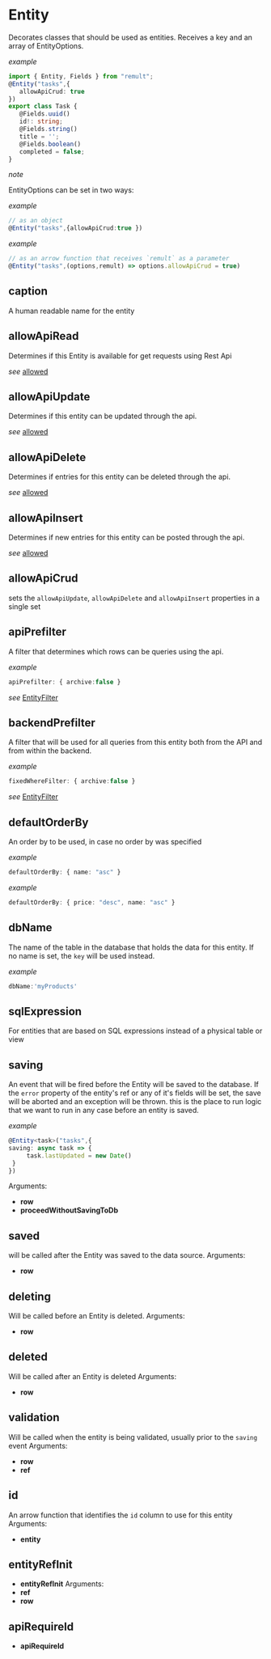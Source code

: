 # Entity
Decorates classes that should be used as entities.
Receives a key and an array of EntityOptions.
   
   
   *example*
   ```ts
   import { Entity, Fields } from "remult";
   @Entity("tasks",{
      allowApiCrud: true
   })
   export class Task {
      @Fields.uuid()
      id!: string;
      @Fields.string()
      title = '';
      @Fields.boolean()
      completed = false;
   }
   ```
   
   
   
   *note*
   
   EntityOptions can be set in two ways:
   
   
   *example*
   ```ts
   // as an object
   @Entity("tasks",{allowApiCrud:true })
   ```
   
   
   
   *example*
   ```ts
   // as an arrow function that receives `remult` as a parameter
   @Entity("tasks",(options,remult) => options.allowApiCrud = true)
   ```
   
## caption
A human readable name for the entity
## allowApiRead
Determines if this Entity is available for get requests using Rest Api
   
   
   *see*
   [allowed](http://remult.dev/docs/allowed.html)
## allowApiUpdate
Determines if this entity can be updated through the api.
   
   
   *see*
   [allowed](http://remult.dev/docs/allowed.html)
## allowApiDelete
Determines if entries for this entity can be deleted through the api.
   
   
   *see*
   [allowed](http://remult.dev/docs/allowed.html)
## allowApiInsert
Determines if new entries for this entity can be posted through the api.
   
   
   *see*
   [allowed](http://remult.dev/docs/allowed.html)
## allowApiCrud
sets  the `allowApiUpdate`, `allowApiDelete` and `allowApiInsert` properties in a single set
## apiPrefilter
A filter that determines which rows can be queries using the api.
   
   
   *example*
   ```ts
   apiPrefilter: { archive:false }
   ```
   
   
   
   *see*
   [EntityFilter](http://remult.dev/docs/entityFilter.html)
   
## backendPrefilter
A filter that will be used for all queries from this entity both from the API and from within the backend.
   
   
   *example*
   ```ts
   fixedWhereFilter: { archive:false }
   ```
   
   
   
   *see*
   [EntityFilter](http://remult.dev/docs/entityFilter.html)
   
## defaultOrderBy
An order by to be used, in case no order by was specified
   
   
   *example*
   ```ts
   defaultOrderBy: { name: "asc" }
   ```
   
   
   
   *example*
   ```ts
   defaultOrderBy: { price: "desc", name: "asc" }
   ```
   
## dbName
The name of the table in the database that holds the data for this entity.
If no name is set, the `key` will be used instead.
   
   
   *example*
   ```ts
   dbName:'myProducts'
   ```
   
## sqlExpression
For entities that are based on SQL expressions instead of a physical table or view
## saving
An event that will be fired before the Entity will be saved to the database.
If the `error` property of the entity's ref or any of it's fields will be set, the save will be aborted and an exception will be thrown.
this is the place to run logic that we want to run in any case before an entity is saved.
   
   
   *example*
   ```ts
   @Entity<task>("tasks",{
   saving: async task => {
        task.lastUpdated = new Date()
    }
   })
   ```
   
Arguments:
* **row**
* **proceedWithoutSavingToDb**
## saved
will be called after the Entity was saved to the data source.
Arguments:
* **row**
## deleting
Will be called before an Entity is deleted.
Arguments:
* **row**
## deleted
Will be called after an Entity is deleted
Arguments:
* **row**
## validation
Will be called when the entity is being validated, usually prior to the `saving` event
Arguments:
* **row**
* **ref**
## id
An arrow function that identifies the `id` column to use for this entity
Arguments:
* **entity**
## entityRefInit
* **entityRefInit**
Arguments:
* **ref**
* **row**
## apiRequireId
* **apiRequireId**
